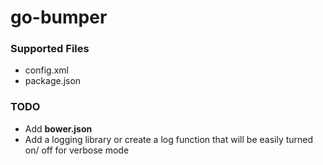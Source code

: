 # go-bumper

### Supported Files
- config.xml
- package.json

### TODO
- Add **bower.json**
- Add a logging library or create a log function that will be easily turned on/ off for verbose mode
